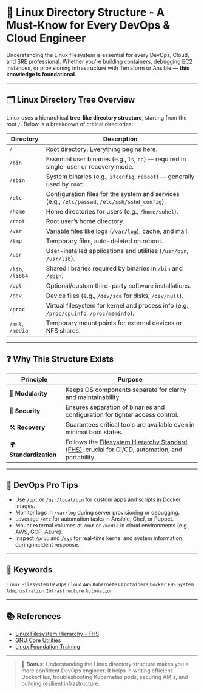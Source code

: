 # 📂 Linux Directory Structure - A Must-Know for Every DevOps & Cloud Engineer

Understanding the Linux filesystem is essential for every DevOps, Cloud, and SRE professional. Whether you're building containers, debugging EC2 instances, or provisioning infrastructure with Terraform or Ansible — **this knowledge is foundational**.

---

## 🗂️ Linux Directory Tree Overview

Linux uses a hierarchical **tree-like directory structure**, starting from the root `/`. Below is a breakdown of critical directories:

| Directory       | Description |
|----------------|-------------|
| `/`            | Root directory. Everything begins here. |
| `/bin`         | Essential user binaries (e.g., `ls`, `cp`) — required in single-user or recovery mode. |
| `/sbin`        | System binaries (e.g., `ifconfig`, `reboot`) — generally used by `root`. |
| `/etc`         | Configuration files for the system and services (e.g., `/etc/passwd`, `/etc/ssh/sshd_config`). |
| `/home`        | Home directories for users (e.g., `/home/sohel`). |
| `/root`        | Root user’s home directory. |
| `/var`         | Variable files like logs (`/var/log`), cache, and mail. |
| `/tmp`         | Temporary files, auto-deleted on reboot. |
| `/usr`         | User-installed applications and utilities (`/usr/bin`, `/usr/lib`). |
| `/lib`, `/lib64` | Shared libraries required by binaries in `/bin` and `/sbin`. |
| `/opt`         | Optional/custom third-party software installations. |
| `/dev`         | Device files (e.g., `/dev/sda` for disks, `/dev/null`). |
| `/proc`        | Virtual filesystem for kernel and process info (e.g., `/proc/cpuinfo`, `/proc/meminfo`). |
| `/mnt`, `/media` | Temporary mount points for external devices or NFS shares. |

---

## ❓ Why This Structure Exists

| Principle        | Purpose |
|------------------|---------|
| 🧩 **Modularity**     | Keeps OS components separate for clarity and maintainability. |
| 🔐 **Security**       | Ensures separation of binaries and configuration for tighter access control. |
| 🛠 **Recovery**       | Guarantees critical tools are available even in minimal boot states. |
| 🌍 **Standardization** | Follows the [Filesystem Hierarchy Standard (FHS)](https://refspecs.linuxfoundation.org/FHS_3.0/fhs/index.html), crucial for CI/CD, automation, and portability. |

---

## 🚀 DevOps Pro Tips

- Use `/opt` or `/usr/local/bin` for custom apps and scripts in Docker images.
- Monitor logs in `/var/log` during server provisioning or debugging.
- Leverage `/etc` for automation tasks in Ansible, Chef, or Puppet.
- Mount external volumes at `/mnt` or `/media` in cloud environments (e.g., AWS, GCP, Azure).
- Inspect `/proc` and `/sys` for real-time kernel and system information during incident response.

---

## 📌 Keywords

`Linux` `Filesystem` `DevOps` `Cloud` `AWS` `Kubernetes` `Containers` `Docker` `FHS` `System Administration` `Infrastructure` `Automation`

---

## 📚 References

- [Linux Filesystem Hierarchy - FHS](https://refspecs.linuxfoundation.org/FHS_3.0/fhs/index.html)
- [GNU Core Utilities](https://www.gnu.org/software/coreutils/manual/coreutils.html)
- [Linux Foundation Training](https://training.linuxfoundation.org)

---

> 🧠 **Bonus**: Understanding the Linux directory structure makes you a more confident DevOps engineer. It helps in writing efficient Dockerfiles, troubleshooting Kubernetes pods, securing AMIs, and building resilient infrastructure.

